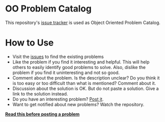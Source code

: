 # OO Problem Catalog
This repository's [issue tracker](https://github.com/iut-cse/oo-problem-catalog/issues) is used as Object Oriented Problem Catalog.

# How to Use
* Visit the [issues](https://github.com/iut-cse/oo-problem-catalog/issues) to find the existing problems
* Like the problem if you find it interesting and helpful. This will help others to easily identify good problems to solve. Also, dislike the problem if you find it uninteresting and not so good.
* Comment about the problem. Is the description unclear? Do you think it is too easy or too difficult than what is mentioned? Comment about it.
* Discussion about the solution is OK. But do not paste a solution. Give a link to the solution instead.
* Do you have an interesting problem? [Post it](https://github.com/iut-cse/oo-problem-catalog/issues/new?template=problem.md).
* Want to get notified about new problems? Watch the repository.

**[Read this before posting a problem](CONTRIBUTING.md)**
